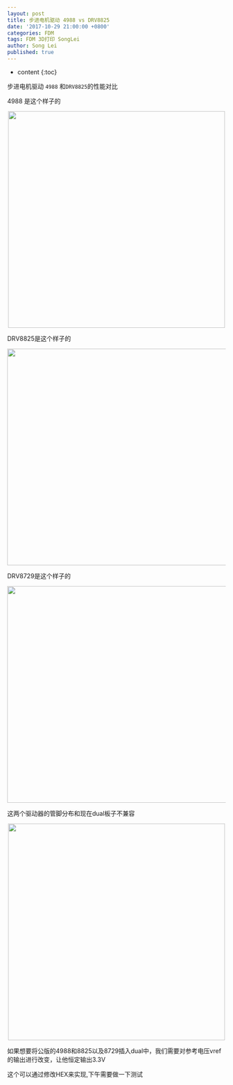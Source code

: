 ```yaml
---
layout: post
title: 步进电机驱动 4988 vs DRV8825
date: '2017-10-29 21:00:00 +0800'
categories: FDM
tags: FDM 3D打印 SongLei
author: Song Lei
published: true
---
```


* content
{:toc}

步进电机驱动 `4988` 和`DRV8825`的性能对比



4988 是这个样子的 

<div align="center">
<img src="{{site.baseurl}}/images/4988.png" height="500" width="500"></div>

DRV8825是这个样子的

<div align="center">
<img src="{{site.baseurl}}/images/8825.png" height="500" width="700"></div>

DRV8729是这个样子的
<div align="center">
<img src="{{site.baseurl}}/images/LV8729.png" height="500" width="700"></div>

这两个驱动器的管脚分布和现在dual板子不兼容

<div align="center">
<img src="{{site.baseurl}}/images/dual_socket.png" height="500" width="500"></div>


如果想要将公版的4988和8825以及8729插入dual中，我们需要对参考电压vref的输出进行改变，让他恒定输出3.3V

这个可以通过修改HEX来实现,下午需要做一下测试
